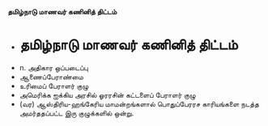 **தமிழ்நாடு மாணவர் கணினித் திட்டம்**
- # தமிழ்நாடு மாணவர் கணினித் திட்டம்
- n. அதிகார ஒப்படைப்பு
- ஆணைப்பேராண்மை
- உரிமைப் பேராளர் குழு
- அமெரிக்க ஐக்கிய அரசில் ஓரரசின் கட்டளைப் பேராளர் குழு
- (வர) ஆஸ்திரிய-ஹங்கேரிய மாமன்றங்களால் பொதுப்பேரரச காரியங்களை நடத்த அமர்ததப்பட்ட இரு குழுக்களில் ஒன்று.

